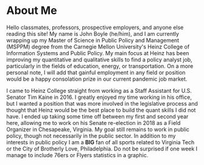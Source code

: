 # About Me

Hello classmates, professors, prospective employers, and anyone else reading this site! My name is John Boyle (he/him), and I am currently wrapping up my Master of Science in Public Policy and Management (MSPPM) degree from the Carnegie Mellon University's Heinz College of Information Systems and Public Policy. My main focus at Heinz has been improving my quantitative and qualitative skills to find a policy analyst job, particularly in the fields of education, energy, or transportation. On a more personal note, I will add that gainful employment in any field or position would be a happy consolation prize in our current pandemic job market.

I came to Heinz College straight from working as a Staff Assistant for U.S. Senator Tim Kaine in 2016. I greatly enjoyed my time working in his office, but I wanted a position that was more involved in the legislative process and thought that Heinz would be the best place to build the quant skills I did not have. I ended up taking some time off between my first and second year here, allowing me to work on his Senate re-election in 2018 as a Field Organizer in Chesapeake, Virginia. My goal still remains to work in public policy, though not necessarily in the public sector. In addition to my interests in public policy I am a **BIG** fan of all sports related to Virginia Tech or the City of Brotherly Love, Philadelphia. Do not be surprised if one week I manage to include 76ers or Flyers statistics in a graphic.
